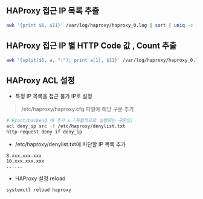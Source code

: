 ## HAProxy 접근 IP 목록 추출 
```sh
awk '{print $6, $11}' /var/log/haproxy/haproxy_0.log | sort | uniq -c | sort -nr
```

## HAProxy 접근 IP 별 HTTP Code 값 , Count 추출 
```sh
awk '{split($6, a, ":"); print a[1], $11}' /var/log/haproxy/haproxy_0.log | sort | uniq -c | sort -nr
```
## HAProxy ACL 설정 
- 특정 IP 목록을 접근 불가 IP로 설정

> /etc/haproxy/haproxy.cfg 파일에 해당 구문 추가 
```sh
# Front/backend 에 추가 x (독립적으로 실행되는 구문임)
acl deny_ip src -f /etc/haproxy/denylist.txt
http-request deny if deny_ip
```
- /etc/haproxy/denylist.txt에 차단할 IP 목록 추가 
```
8.xxx.xxx.xxx
10.xxx.xxx.xxx
......
```

- HAProxy 설정 reload 
```sh
systemctl reload haproxy
```
